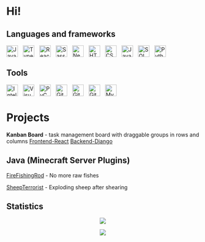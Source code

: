 # Hi!

## Languages and frameworks
<img align="left" alt="Java" height="30px" src="https://www.svgrepo.com/show/184143/java.svg" style="padding-right:10px;">
<img align="left" alt="TypeScript" height="30px" src="https://www.svgrepo.com/show/303600/typescript-logo.svg" style="padding-right:10px;">
<img align="left" alt="React" height="30px" src="https://cdn.jsdelivr.net/gh/devicons/devicon/icons/react/react-original.svg" style="padding-right:10px;">
<img align="left" alt="Sass" height="30px" src="https://cdn.jsdelivr.net/gh/devicons/devicon/icons/sass/sass-original.svg" style="padding-right:10px;">
<img align="left" alt="NestJS" height="30px" src="https://www.svgrepo.com/show/354107/nestjs.svg" style="padding-right:10px;">
<img align="left" alt="HTML5" height="30px" src="https://cdn.jsdelivr.net/gh/devicons/devicon/icons/html5/html5-original.svg" style="padding-right:10px;">
<img align="left" alt="CSS3" height="30px" src="https://cdn.jsdelivr.net/gh/devicons/devicon/icons/css3/css3-original.svg" style="padding-right:10px;">
<img align="left" alt="JavaScript" height="30px" src="https://cdn.jsdelivr.net/gh/devicons/devicon/icons/javascript/javascript-original.svg" style="padding-right:10px;">
<img align="left" alt="SQL" height="30px" src="https://www.svgrepo.com/show/255832/sql.svg" style="padding-right:10px;">
<img alt="Python" height="30px" src="https://www.svgrepo.com/show/374016/python.svg" style="padding-right:10px;">

## Tools

<img align="left" alt="Intellij Idea" height="30px" src="https://www.svgrepo.com/show/353906/intellij-idea.svg" style="padding-right:10px;">
<img align="left" alt="Visual Studio Code" height="30px" src="https://cdn.jsdelivr.net/gh/devicons/devicon/icons/vscode/vscode-original.svg" style="padding-right:10px;">
<img align="left" alt="PyCharm" height="30px" src="https://www.svgrepo.com/show/354237/pycharm.svg" style="padding-right:10px;">
<img align="left" alt="Git" height="30px" src="https://cdn.jsdelivr.net/gh/devicons/devicon/icons/git/git-original.svg" style="padding-right:10px;">
<img align="left" alt="GitHub" height="30px" src="https://user-images.githubusercontent.com/3369400/139448065-39a229ba-4b06-434b-bc67-616e2ed80c8f.png" style="padding-right:10px;">
<img align="left" alt="GitHub Desktop" height="30px" src="https://desktop.github.com/images/desktop-icon.svg" style="padding-right:10px;">
<img alt="MySQL" height="30px" src="https://cdn.jsdelivr.net/gh/devicons/devicon/icons/mysql/mysql-original.svg" style="padding-right:10px;">

# Projects

**Kanban Board** - task management board with draggable groups in rows and columns [Frontend-React](https://github.com/JRKKRUPICKI/Kanban-Frontend) [Backend-Django](https://github.com/JRKKRUPICKI/Kanban-Backend)

## Java (Minecraft Server Plugins)

[FireFishingRod](https://github.com/JRKKRUPICKI/FireFishingRod) - No more raw fishes

[SheepTerrorist](https://github.com/JRKKRUPICKI/SheepTerrorist) - Exploding sheep after shearing

## Statistics

<p align="center">
<a href="https://github.com/JRKKRUPICKI">
<img src="https://github-readme-stats.vercel.app/api?username=JRKKRUPICKI&title_color=007bff&text_color=e7e7e7&icon_color=007bff&border_color=007bff&bg_color=171c28&show_icons=true&layout=compact">
</a>
</p>

<p align="center">
<a href="https://github.com/JRKKRUPICKI">
<img src="https://github-readme-stats.vercel.app/api/top-langs/?username=JRKKRUPICKI&title_color=007bff&text_color=e7e7e7&border_color=007bff&bg_color=171c28&layout=compact">
</a>
</p>
